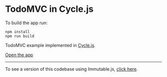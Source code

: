 TodoMVC in Cycle.js
===================

To build the app run:

```
npm install
npm run build
```

TodoMVC example implemented in [Cycle.js](http://cycle.js.org).

[Open the app]( http://cycle.js.org/todomvc-cycle/ )

- - -

To see a version of this codebase using Immutable.js, [click here](https://github.com/cyclejs/todomvc-cycle/pull/9/files).
